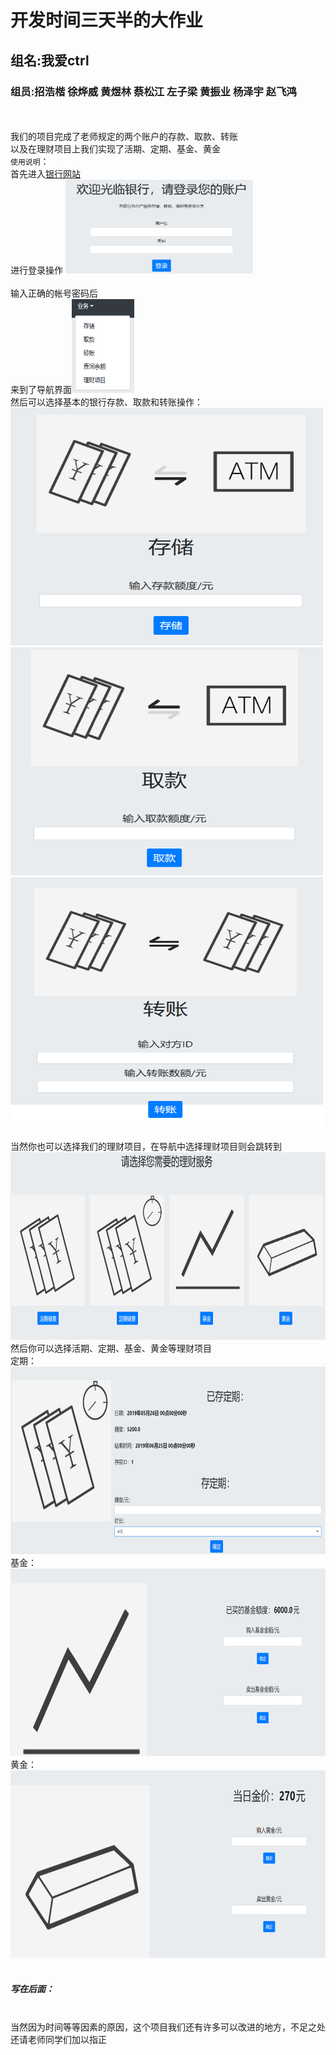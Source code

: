 # 开发时间三天半的大作业
## 组名:我爱ctrl
### 组员:招浩楷 徐烨威 黄煜林 蔡松江 左子梁 黄振业 杨泽宇 赵飞鸿
<br><br>
我们的项目完成了老师规定的两个账户的存款、取款、转账
<br>
以及在理财项目上我们实现了活期、定期、基金、黄金
<br>
`使用说明`：
<br>
首先进入[银行网站](http://39.108.172.82:8080)
<br>
进行登录操作
<img src="https://github.com/LanMiao27/demo1.0/blob/master/%E7%99%BB%E5%BD%95.png" width="300" height="150">
<br><br>
输入正确的帐号密码后
<br>
来到了导航界面<img src="https://github.com/LanMiao27/demo1.0/blob/master/%E5%AF%BC%E8%88%AA.png" width="100" height="150">
<br>然后可以选择基本的银行存款、取款和转账操作：
<br><img src="https://github.com/LanMiao27/demo1.0/blob/master/%E5%AD%98%E6%AC%BE.png" width="500" height="380">
<img src="https://github.com/LanMiao27/demo1.0/blob/master/%E5%8F%96%E6%AC%BE.png" width="500" height="365">
<img src="https://github.com/LanMiao27/demo1.0/blob/master/%E8%BD%AC%E8%B4%A6.png" width="500" height="400">
<br><br>
当然你也可以选择我们的理财项目，在导航中选择理财项目则会跳转到
<br>
<img src="https://github.com/LanMiao27/demo1.0/blob/master/%E7%90%86%E8%B4%A2.png" width="750" height="300">
<br>
然后你可以选择活期、定期、基金、黄金等理财项目
<br>定期：<img src="https://github.com/LanMiao27/demo1.0/blob/master/%E5%AE%9A%E6%9C%9F.png" width="600" height="300">
<br>基金：<img src="https://github.com/LanMiao27/demo1.0/blob/master/%E5%9F%BA%E9%87%91.png" width="600" height="300">
<br>黄金：<img src="https://github.com/LanMiao27/demo1.0/blob/master/%E9%BB%84%E9%87%91.png" width="600" height="300">
<br><br>
##### 写在后面：
<br>当然因为时间等等因素的原因，这个项目我们还有许多可以改进的地方，不足之处还请老师同学们加以指正




